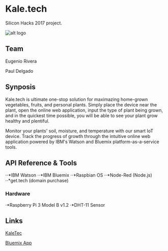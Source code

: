 # Kale.tech
Silicon Hacks 2017 project.

![alt logo](https://github.com/eugesd/SHProject/blob/master/kaletech_logo.png)


## Team

Eugenio Rivera

Paul Delgado

## Synposis

Kale.tech is ultimate one-stop solution for maximazing home-grown vegetables, fruits, and personal plants. Simply place the device near the plant, open the online web application, input the type of plant being grown, and in the quickest time possible, you will be able to see your plant grow healthy and plentiful.

Monitor your plants' soil, moisture, and temperature with our smart IoT device. Track the progress of growth through the intuitive online web application powered by IBM's Watson and Bluemix platform-as-a-service tools.

## API Reference & Tools
⋅⋅*IBM Watson
⋅⋅*IBM Bluemix
⋅⋅*Raspbian OS
⋅⋅*Node-Red (Node.js)
⋅⋅*get.tech (domain purchase)

### Hardware
⋅*Raspberry Pi 3 Model B v1.2
⋅*DHT-11 Sensor

## Links
[KaleTec](http://www.kaletech.com "KaleTech")

[Bluemix App](https://home-iot-simulator-20170507034737862.mybluemix.net/ "KaleTech App")